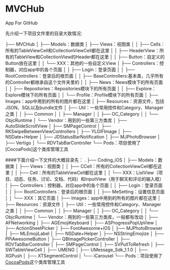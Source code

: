 # MVCHub
App For GitHub

先介绍一下项目文件里的目录大致情况:

├── MVCHub
│   ├── Models：数据类
│   ├── Views：视图类
│   │   ├── Cells：所有的TableViewCell和CollectionViewCell都在这里
│   │   ├── HeaderView：所有的TableView和CollectionView的Header都在这里
│   │   ├── Button：自定义的Button放在这里
│   │   └── XXX：其他的一些自定义View
│   ├── Controllers：控制器，对应app中的各个页面
│   │   ├── Login：登录页面
│   │   ├── RootControllers：登录后的根页面
│   │   ├── BaseControllers:基本类，几乎所有的Controller都继承自这个文件夹里的
│   │   ├── News：News模块下的所有页面
│   │   ├── Repositories：Repositories模块下的所有页面
│   │   ├── Explore：Explore模块下的所有页面
│   │   └── Profile：Profile模块下的所有页面
│   ├── Images：app中用到的所有的图片都在这里
│   ├── Resources：资源文件，包括JSON、SQL以及bundle文件
│   ├── Util：一些常用控件和Category、Manager之类
│   │   ├── Common
│   │   ├── Manager
│   │   ├── OC_Category
│   │   └── ObjcRuntime
│   └── Vendor：用到的一些第三方类库
│       ├── AutoSlideScrollView
│       ├── SMPageControl
│       ├── RKSwipeBetweenViewControllers
│       ├── YLGIFImage
│       ├── NSDate+Helper
│       ├── JDStatusBarNotification
│       ├── MJPhotoBrowser
│       ├── Vertigo
│       └── RDVTabBarController
└── Pods：项目使用了[CocoaPods]这个类库管理工具

####下面介绍一下文件的大概目录先：
    .
    ├── Coding_iOS
    │   ├── Models：数据类
    │   ├── Views：视图类
    │   │   ├── CCell：所有的CollectionViewCell都在这里
    │   │   ├── Cell：所有的TableViewCell都在这里
    │   │   └── XXX：ListView（项目、动态、任务、讨论、文档、代码）和InputView（用于聊天和评论的输入框）
    │   ├── Controllers：控制器，对应app中的各个页面
    │   │   ├── Login：登录页面
    │   │   ├── RootControllers：登录后的根页面
    │   │   ├── MeSetting：设置信息页面
    │   │   └── XXX：其它页面
    │   ├── Images：app中用到的所有的图片都在这里
    │   ├── Resources：资源文件
    │   ├── Util：一些常用控件和Category、Manager之类
    │   │   ├── Common
    │   │   ├── Manager
    │   │   ├── OC_Category
    │   │   └── ObjcRuntime
    │   └── Vendor：用到的一些第三方类库，一般都有改动
    │       ├── AFNetworking
    │       ├── AGEmojiKeyboard
    │       ├── ASProgressPopUpView
    │       ├── ActionSheetPicker
    │       ├── FontAwesome+iOS
    │       ├── MJPhotoBrowser
    │       ├── MLEmojiLabel
    │       ├── NSDate+Helper
    │       ├── NSStringEmojize
    │       ├── PPiAwesomeButton
    │       ├── QBImagePickerController
    │       ├── RDVTabBarController
    │       ├── SMPageControl
    │       ├── SVPullToRefresh
    │       ├── SWTableViewCell
    │       ├── UMENG
    │       ├── UMessage_Sdk_1.1.0
    │       ├── XGPush
    │       ├── XTSegmentControl
    │       └── iCarousel
    └── Pods：项目使用了[CocoaPods](http://code4app.com/article/cocoapods-install-usage)这个类库管理工具

